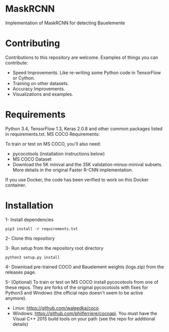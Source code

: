 # MaskRCNN
Implementation of MaskRCNN for detecting Bauelemente



# Contributing

Contributions to this repository are welcome. Examples of things you can contribute:

- Speed Improvements. Like re-writing some Python code in TensorFlow or Cython.
- Training on other datasets.
- Accuracy Improvements.
- Visualizations and examples.


# Requirements

Python 3.4, TensorFlow 1.3, Keras 2.0.8 and other common packages listed in requirements.txt.
MS COCO Requirements:

To train or test on MS COCO, you'll also need:

- pycocotools (installation instructions below)
- MS COCO Dataset
- Download the 5K minival and the 35K validation-minus-minival subsets. More details in the original Faster R-CNN implementation.

If you use Docker, the code has been verified to work on this Docker container.


# Installation

1- Install dependencies

    pip3 install -r requirements.txt

2- Clone this repository

3- Run setup from the repository root directory

    python3 setup.py install

4- Download pre-trained COCO and Bauelement weights (logs.zip) from the releases page.

5- (Optional) To train or test on MS COCO install pycocotools from one of these repos. They are forks of the original pycocotools with fixes for Python3 and Windows (the official repo doesn't seem to be active anymore).
- Linux: https://github.com/waleedka/coco
- Windows: https://github.com/philferriere/cocoapi. You must have the Visual C++ 2015 build tools on your path (see the repo for additional details)
